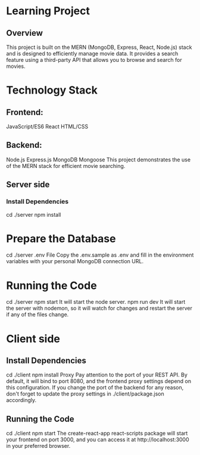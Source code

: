 # Learning Project
## Overview
This project is built on the MERN (MongoDB, Express, React, Node.js) stack and is designed to efficiently manage movie data. It provides a search feature using a third-party API that allows you to browse and search for movies.

# Technology Stack
## Frontend:
JavaScript/ES6
React
HTML/CSS
## Backend:
Node.js
Express.js
MongoDB
Mongoose
This project demonstrates the use of the MERN stack for efficient movie searching.

## Server side
### Install Dependencies
cd ./server
npm install

# Prepare the Database
cd ./server
.env File
Copy the .env.sample as .env and fill in the environment variables with your personal MongoDB connection URL.

# Running the Code
cd ./server
npm start
It will start the node server.
npm run dev
It will start the server with nodemon, so it will watch for changes and restart the server if any of the files change.


# Client side
## Install Dependencies
cd ./client
npm install
Proxy
Pay attention to the port of your REST API. By default, it will bind to port 8080, and the frontend proxy settings depend on this configuration. If you change the port of the backend for any reason, don't forget to update the proxy settings in ./client/package.json accordingly.

## Running the Code
cd ./client
npm start
The create-react-app react-scripts package will start your frontend on port 3000, and you can access it at http://localhost:3000 in your preferred browser.


